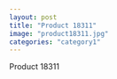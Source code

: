 ```yaml
---
layout: post
title: "Product 18311"
image: "product18311.jpg"
categories: "category1"
---
```

Product 18311
